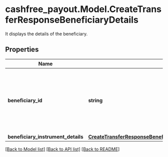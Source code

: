 # cashfree_payout.Model.CreateTransferResponseBeneficiaryDetails
It displays the details of the beneficiary.

## Properties

Name | Type | Description | Notes
------------ | ------------- | ------------- | -------------
**beneficiary_id** | **string** | It displays the unique ID to identify the beneficiary to whom you initiated the transfer request. | [optional] 
**beneficiary_instrument_details** | [**CreateTransferResponseBeneficiaryDetailsBeneficiaryInstrumentDetails**](CreateTransferResponseBeneficiaryDetailsBeneficiaryInstrumentDetails.md) |  | [optional] 

[[Back to Model list]](../README.md#documentation-for-models) [[Back to API list]](../README.md#documentation-for-api-endpoints) [[Back to README]](../README.md)

